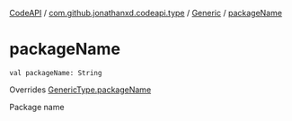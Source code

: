 [CodeAPI](../../index.md) / [com.github.jonathanxd.codeapi.type](../index.md) / [Generic](index.md) / [packageName](.)

# packageName

`val packageName: String`

Overrides [GenericType.packageName](../-generic-type/package-name.md)

Package name

